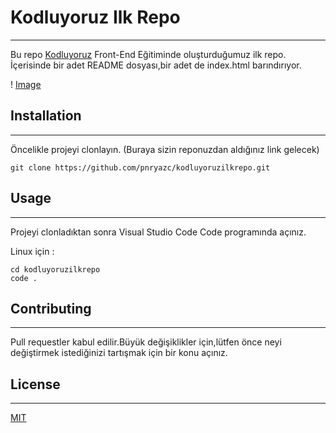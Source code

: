 # **Kodluyoruz Ilk Repo**
---------------------------------------------------------------------------------------------------

 Bu repo [Kodluyoruz](https://www.kodluyoruz.org/) Front-End Eğitiminde oluşturduğumuz ilk repo. İçerisinde bir adet README dosyası,bir adet de index.html barındırıyor.

! [Image](https://github.com/pnryazc/kodluyoruzilkrepo/blob/main/kodluyoruzilkrepo.PNG)

## Installation
-----------------------------------------------------------------------------------------

Öncelikle projeyi clonlayın. (Buraya sizin reponuzdan aldığınız link gelecek)

```
git clone https://github.com/pnryazc/kodluyoruzilkrepo.git
```

## Usage
----------------------------------------------------------------------------

Projeyi clonladıktan sonra Visual Studio Code  Code programında açınız.

Linux için :

```
cd kodluyoruzilkrepo
code .
```

## Contributing
--------------------------------------------------

Pull requestler kabul edilir.Büyük değişiklikler için,lütfen önce neyi değiştirmek istediğinizi tartışmak için bir konu açınız.

## License
---------------------------------------

[MIT](https://choosealicense.com/licenses/mit/)







